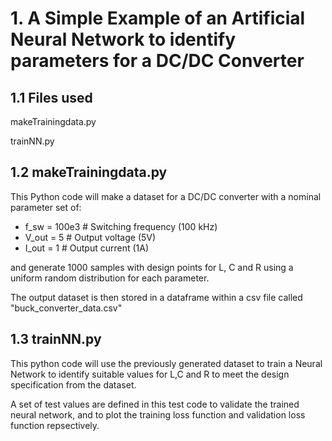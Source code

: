 # 1. A Simple Example of an Artificial Neural Network to identify parameters for a DC/DC Converter

## 1.1 Files used
makeTrainingdata.py

trainNN.py

## 1.2 makeTrainingdata.py

This Python code will make a dataset for a DC/DC converter with a nominal parameter set of:

- f_sw = 100e3  # Switching frequency (100 kHz)
- V_out = 5  # Output voltage (5V)
- I_out = 1  # Output current (1A)

and generate 1000 samples with design points for L, C and R using a uniform random distribution for each parameter.

The output dataset is then stored in a dataframe within a csv file called "buck_converter_data.csv"

## 1.3 trainNN.py

This python code will use the previously generated dataset to train a Neural Network to identify suitable values for L,C and R to meet the design specification from the dataset.

A set of test values are defined in this test code to validate the trained neural network, and to plot the training loss function and validation loss function repsectively.
